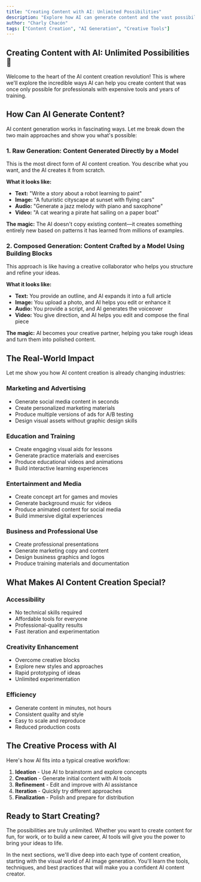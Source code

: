 ```yaml
---
title: "Creating Content with AI: Unlimited Possibilities"
description: "Explore how AI can generate content and the vast possibilities available to creators"
author: "Charly Chacón"
tags: ["Content Creation", "AI Generation", "Creative Tools"]
---
```


## Creating Content with AI: Unlimited Possibilities 🌟

Welcome to the heart of the AI content creation revolution! This is where we'll explore the incredible ways AI can help you create content that was once only possible for professionals with expensive tools and years of training.

## How Can AI Generate Content?

AI content generation works in fascinating ways. Let me break down the two main approaches and show you what's possible:

### 1. **Raw Generation: Content Generated Directly by a Model**

This is the most direct form of AI content creation. You describe what you want, and the AI creates it from scratch.

**What it looks like:**

- **Text:** "Write a story about a robot learning to paint"
- **Image:** "A futuristic cityscape at sunset with flying cars"
- **Audio:** "Generate a jazz melody with piano and saxophone"
- **Video:** "A cat wearing a pirate hat sailing on a paper boat"

**The magic:** The AI doesn't copy existing content—it creates something entirely new based on patterns it has learned from millions of examples.

### 2. **Composed Generation: Content Crafted by a Model Using Building Blocks**

This approach is like having a creative collaborator who helps you structure and refine your ideas.

**What it looks like:**

- **Text:** You provide an outline, and AI expands it into a full article
- **Image:** You upload a photo, and AI helps you edit or enhance it
- **Audio:** You provide a script, and AI generates the voiceover
- **Video:** You give direction, and AI helps you edit and compose the final piece

**The magic:** AI becomes your creative partner, helping you take rough ideas and turn them into polished content.

## The Real-World Impact

Let me show you how AI content creation is already changing industries:

### **Marketing and Advertising**

- Generate social media content in seconds
- Create personalized marketing materials
- Produce multiple versions of ads for A/B testing
- Design visual assets without graphic design skills

### **Education and Training**

- Create engaging visual aids for lessons
- Generate practice materials and exercises
- Produce educational videos and animations
- Build interactive learning experiences

### **Entertainment and Media**

- Create concept art for games and movies
- Generate background music for videos
- Produce animated content for social media
- Build immersive digital experiences

### **Business and Professional Use**

- Create professional presentations
- Generate marketing copy and content
- Design business graphics and logos
- Produce training materials and documentation

## What Makes AI Content Creation Special?

### **Accessibility**

- No technical skills required
- Affordable tools for everyone
- Professional-quality results
- Fast iteration and experimentation

### **Creativity Enhancement**

- Overcome creative blocks
- Explore new styles and approaches
- Rapid prototyping of ideas
- Unlimited experimentation

### **Efficiency**

- Generate content in minutes, not hours
- Consistent quality and style
- Easy to scale and reproduce
- Reduced production costs

## The Creative Process with AI

Here's how AI fits into a typical creative workflow:

1. **Ideation** - Use AI to brainstorm and explore concepts
2. **Creation** - Generate initial content with AI tools
3. **Refinement** - Edit and improve with AI assistance
4. **Iteration** - Quickly try different approaches
5. **Finalization** - Polish and prepare for distribution

## Ready to Start Creating?

The possibilities are truly unlimited. Whether you want to create content for fun, for work, or to build a new career, AI tools will give you the power to bring your ideas to life.

In the next sections, we'll dive deep into each type of content creation, starting with the visual world of AI image generation. You'll learn the tools, techniques, and best practices that will make you a confident AI content creator.
